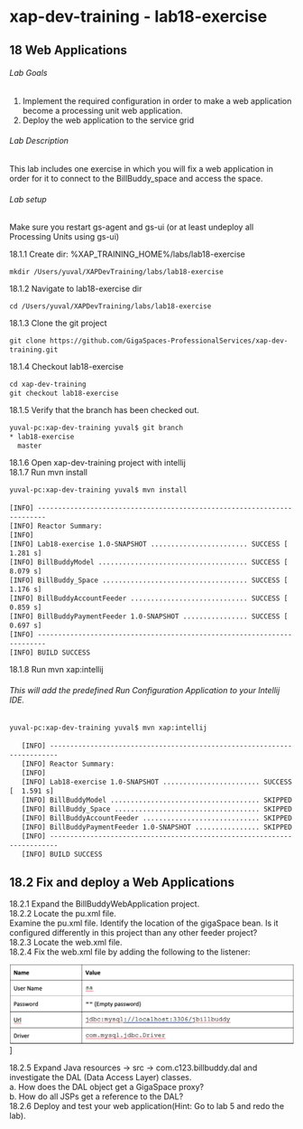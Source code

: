 # xap-dev-training - lab18-exercise

## 18	Web Applications

###### Lab Goals
1.  Implement the required configuration in order to make a web application become a processing unit web application. 
2.  Deploy the web application to the service grid
###### Lab Description
This lab includes one exercise in which you will fix a web application in order for it to connect to the BillBuddy_space and access the space.
###### Lab setup
Make sure you restart gs-agent and gs-ui (or at least undeploy all Processing Units using gs-ui)

18.1.1 Create dir: %XAP_TRAINING_HOME%/labs/lab18-exercise

    mkdir /Users/yuval/XAPDevTraining/labs/lab18-exercise

18.1.2 Navigate to lab18-exercise dir

    cd /Users/yuval/XAPDevTraining/labs/lab18-exercise

18.1.3 Clone the git project

    git clone https://github.com/GigaSpaces-ProfessionalServices/xap-dev-training.git

18.1.4 Checkout lab18-exercise

    cd xap-dev-training
    git checkout lab18-exercise
    
18.1.5 Verify that the branch has been checked out.

    yuval-pc:xap-dev-training yuval$ git branch
    * lab18-exercise
      master
               
18.1.6 Open xap-dev-training project with intellij <br />
18.1.7 Run mvn install

    yuval-pc:xap-dev-training yuval$ mvn install
    
    [INFO] ------------------------------------------------------------------------
    [INFO] Reactor Summary:
    [INFO] 
    [INFO] Lab18-exercise 1.0-SNAPSHOT ........................ SUCCESS [  1.281 s]
    [INFO] BillBuddyModel ..................................... SUCCESS [  8.079 s]
    [INFO] BillBuddy_Space .................................... SUCCESS [  1.176 s]
    [INFO] BillBuddyAccountFeeder ............................. SUCCESS [  0.859 s]
    [INFO] BillBuddyPaymentFeeder 1.0-SNAPSHOT ................ SUCCESS [  0.697 s]
    [INFO] ------------------------------------------------------------------------
    [INFO] BUILD SUCCESS




18.1.8 Run mvn xap:intellij
###### This will add the predefined Run Configuration Application to your Intellij IDE.

    yuval-pc:xap-dev-training yuval$ mvn xap:intellij
    
       [INFO] ------------------------------------------------------------------------
       [INFO] Reactor Summary:
       [INFO] 
       [INFO] Lab18-exercise 1.0-SNAPSHOT ........................ SUCCESS [  1.591 s]
       [INFO] BillBuddyModel ..................................... SKIPPED
       [INFO] BillBuddy_Space .................................... SKIPPED
       [INFO] BillBuddyAccountFeeder ............................. SKIPPED
       [INFO] BillBuddyPaymentFeeder 1.0-SNAPSHOT ................ SKIPPED
       [INFO] ------------------------------------------------------------------------
       [INFO] BUILD SUCCESS

## 18.2	Fix and deploy a Web Applications
18.2.1	Expand the BillBuddyWebApplication project. <br />
18.2.2	Locate the pu.xml file. <br />
Examine the pu.xml file. Identify the location of the gigaSpace bean. 
Is it configured differently in this project than any other feeder project? <br /> 
18.2.3	Locate the web.xml file. <br />
18.2.4	Fix the web.xml file by adding the following to the listener:

![snapshot](Pictures/Picture1.png)]

18.2.5	Expand Java resources -> src -> com.c123.billbuddy.dal 
and investigate the DAL (Data Access Layer) classes. <br />
a.	How does the DAL object get a GigaSpace proxy? <br />
b.	How do all JSPs get a reference to the DAL? <br />
18.2.6	Deploy and test your web application(Hint: Go to lab 5 and redo the lab).
